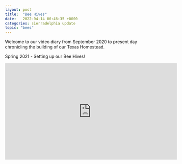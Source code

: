 ```yaml
---
layout: post
title:  "Bee Hives"
date:   2022-04-14 00:46:35 +0000
categories: sierradelphia update
topic: "bees"
---
```

Welcome to our video diary from September 2020 to present day chronicling the building of our Texas Homestead.

Spring 2021 - Setting up our Bee Hives!

<iframe width="560" height="315" src="https://www.youtube.com/embed/LF0f5vbvVfw" title="YouTube video player" frameborder="0" allow="accelerometer; autoplay; clipboard-write; encrypted-media; gyroscope; picture-in-picture" allowfullscreen></iframe>